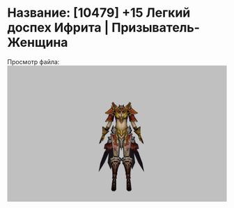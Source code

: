 # Название: [10479] +15 Легкий доспех Ифрита | Призыватель-Женщина

Просмотр файла:
![p090020.png](p090020.png)